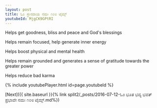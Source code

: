 ```yaml
---
layout: post
title: ಓಂ ಸ್ಥಾನದಾಯ ನಮಃ ೧೦೮ ಟೈಮ್ಸ್
youtubeId: MjgCK9GPtRI
---
```

 
 
Helps get goodness, bliss and peace and God's blessings
 
Helps remain focused, help generate inner energy 
 
Helps boost physical and mental health 
 
Helps remain grounded and generates a sense of gratitude towards the greater power 
 
Helps reduce bad karma
 
 
 
 


{% include youtubePlayer.html id=page.youtubeId %}
 
[Next]({{ site.baseurl }}{% link  split2/_posts/2016-07-12-ಓಂ ಭೂತ ಭವ್ಯ ಭವತ್ ಪ್ರಭಾವೇ ನಮಃ ೧೦೮ ಟೈಮ್ಸ್.md%})
 

